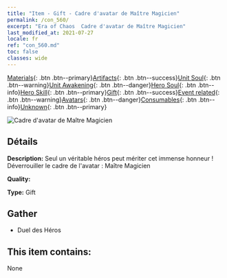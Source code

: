 ```yaml
---
title: "Item - Gift - Cadre d'avatar de Maître Magicien"
permalink: /con_560/
excerpt: "Era of Chaos  Cadre d'avatar de Maître Magicien"
last_modified_at: 2021-07-27
locale: fr
ref: "con_560.md"
toc: false
classes: wide
---
```

 [Materials](/ItemsFR/){: .btn .btn--primary}[Artifacts](/ItemsFR/Artifacts/){: .btn .btn--success}[Unit Soul](/ItemsFR/UnitSoul/){: .btn .btn--warning}[Unit Awakening](/ItemsFR/UnitAwakening/){: .btn .btn--danger}[Hero Soul](/ItemsFR/HeroSoul/){: .btn .btn--info}[Hero Skill](/ItemsFR/HeroSkill/){: .btn .btn--primary}[Gift](/ItemsFR/Gift/){: .btn .btn--success}[Event related](/ItemsFR/Events/){: .btn .btn--warning}[Avatars](/ItemsFR/Avatars/){: .btn .btn--danger}[Consumables](/ItemsFR/Consumables/){: .btn .btn--info}[Unknown](/ItemsFR/Unknown/){: .btn .btn--primary}

 ![Cadre d'avatar de Maître Magicien](/images/a/avatarFrame_10.png)

## Détails
 **Description:** Seul un véritable héros peut mériter cet immense honneur ! Déverrouiller le cadre de l'avatar : Maître Magicien

 **Quality:** 

 **Type:** Gift

## Gather

*    Duel des Héros 

## This item contains:

  None


